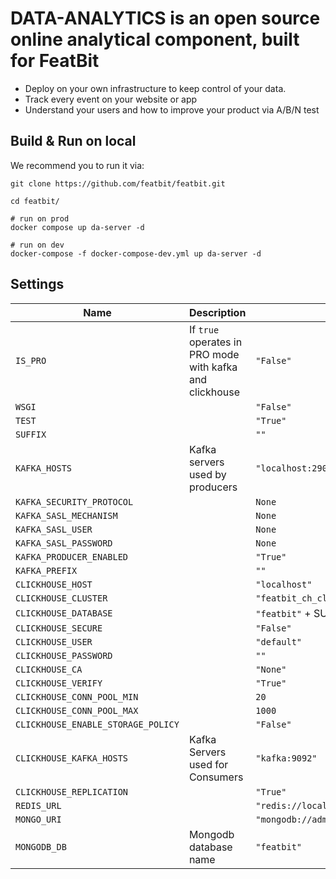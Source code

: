 # DATA-ANALYTICS is an open source online analytical component, built for FeatBit

* Deploy on your own infrastructure to keep control of your data.
* Track every event on your website or app
* Understand your users and how to improve your product via A/B/N test

## Build & Run on local

We recommend you to run it via:

```
git clone https://github.com/featbit/featbit.git

cd featbit/

# run on prod
docker compose up da-server -d

# run on dev
docker-compose -f docker-compose-dev.yml up da-server -d      

```

## Settings

| Name                               | Description                                                 | Value                                        |
| ---------------------------------- | ----------------------------------------------------------- | -------------------------------------------- |
| `IS_PRO`                           | If `true` operates in PRO mode with kafka and clickhouse    | `"False"`                                    |
| `WSGI`                             |                                                             | `"False"`                                    |
| `TEST`                             |                                                             | `"True"`                                     |
| `SUFFIX`                           |                                                             | `""`                                         |
| `KAFKA_HOSTS`                      | Kafka servers used by producers                             | `"localhost:29092"`                          |
| `KAFKA_SECURITY_PROTOCOL`          |                                                             | `None`                                       | 
| `KAFKA_SASL_MECHANISM`             |                                                             | `None`                                       |
| `KAFKA_SASL_USER`                  |                                                             | `None`                                       |
| `KAFKA_SASL_PASSWORD`              |                                                             | `None`                                       |
| `KAFKA_PRODUCER_ENABLED`           |                                                             | `"True"`                                     |
| `KAFKA_PREFIX`                     |                                                             | `""`                                         |
| `CLICKHOUSE_HOST`                  |                                                             | `"localhost"`                                |
| `CLICKHOUSE_CLUSTER`               |                                                             | `"featbit_ch_cluster"`                       |
| `CLICKHOUSE_DATABASE`              |                                                             | `"featbit"` + SUFFIX                         |
| `CLICKHOUSE_SECURE`                |                                                             | `"False"`                                    |
| `CLICKHOUSE_USER`                  |                                                             | `"default"`                                  |
| `CLICKHOUSE_PASSWORD`              |                                                             | `""`                                         |
| `CLICKHOUSE_CA`                    |                                                             | `"None"`                                     |
| `CLICKHOUSE_VERIFY`                |                                                             | `"True"`                                     |
| `CLICKHOUSE_CONN_POOL_MIN`         |                                                             | `20`                                         |
| `CLICKHOUSE_CONN_POOL_MAX`         |                                                             | `1000`                                       |
| `CLICKHOUSE_ENABLE_STORAGE_POLICY` |                                                             | `"False"`                                    |
| `CLICKHOUSE_KAFKA_HOSTS`           | Kafka Servers used for Consumers                            | `"kafka:9092"`                               |
| `CLICKHOUSE_REPLICATION`           |                                                             | `"True"`                                     |
| `REDIS_URL`                        |                                                             | `"redis://localhost:6379/0"`                 |
| `MONGO_URI`                        |                                                             | `"mongodb://admin:password@localhost:27017"` |
| `MONGODB_DB`                       | Mongodb database name                                       | `"featbit"`                                  |
